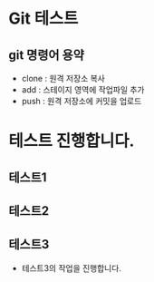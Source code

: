 # Git 테스트

## git 명령어 용약

- clone : 원격 저장소 복사
- add : 스테이지 영역에 작업파일 추가
- push : 원격 저장소에 커밋을 업로드

# 테스트 진행합니다.
## 테스트1
## 테스트2
## 테스트3
- 테스트3의 작업을 진행합니다.